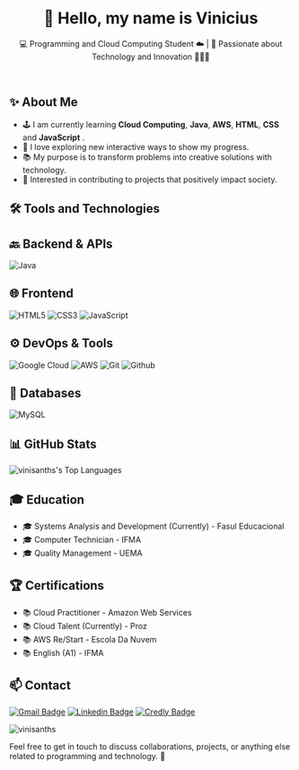 <h1 align="center">👋 Hello, my name is Vinicius</h1>

<p align="center">
  💻 Programming and Cloud Computing Student ☁️ | 🍵 Passionate about Technology and Innovation 👨🏿‍💻
</p><br>

## ✨ About Me

- 🕹️ I am currently learning **Cloud Computing**, **Java**, **AWS**, **HTML**, **CSS** and **JavaScript** .
- 🌱 I love exploring new interactive ways to show my progress.
- 📚 My purpose is to transform problems into creative solutions with technology.
- 🌟 Interested in contributing to projects that positively impact society.
## 🛠️ Tools and Technologies
## 🔙 Backend & APIs
![Java](https://img.shields.io/badge/Java-ED8B00?style=for-the-badge&logo=openjdk&logoColor=black)

## 🌐 Frontend
![HTML5](https://img.shields.io/badge/HTML5-E34F26?style=for-the-badge&logo=html5&logoColor=white)
![CSS3](https://img.shields.io/badge/CSS3-1572B6?style=for-the-badge&logo=css3&logoColor=white)
![JavaScript](https://img.shields.io/badge/JavaScript-F7DF1E?style=for-the-badge&logo=javascript&logoColor=black)
## ⚙️ DevOps & Tools
![Google Cloud](https://img.shields.io/badge/Google_Cloud-4285F4?style=for-the-badge&logo=google-cloud&logoColor=white)
![AWS](https://img.shields.io/badge/AWS-232F3E?style=for-the-badge&logo=amazon&logoColor=white)
![Git](https://img.shields.io/badge/Git-F05032?style=for-the-badge&logo=git&logoColor=white)
![Github](https://img.shields.io/badge/Github-20232A?style=for-the-badge&logo=github&logoColor=white)
## 💾 Databases
![MySQL](https://img.shields.io/badge/MySQL-4479A1?style=for-the-badge&logo=mysql&logoColor=white)
## 📊 GitHub Stats
![vinisanths's Top Languages](https://github-readme-stats.vercel.app/api/top-langs?username=vinisanths&theme=dracula&show_icons=true&hide_border=true&layout=compact)
## 🎓 Education

- 🎓 Systems Analysis and Development (Currently) - Fasul Educacional
- 🎓 Computer Technician - IFMA
- 🎓 Quality Management - UEMA
## 🏆 Certifications
- 📚 Cloud Practitioner - Amazon Web Services
- 📚 Cloud Talent (Currently) - Proz
- 📚 AWS Re/Start - Escola Da Nuvem
- 📚 English (A1) - IFMA
## 📫 Contact

[![Gmail Badge](https://img.shields.io/badge/-Email-006bed?style=flat-square&logo=Gmail&logoColor=white&link=mailto:vinipsantos0@gmail.com)](mailto:vinipsantos0@gmail.com)
[![Linkedin Badge](https://img.shields.io/badge/-Linkedin-blue?style=flat-square&logo=Linkedin&logoColor=white&link=https://https://www.linkedin.com/in/vinicius-santos-info/)](https://www.linkedin.com/in/vinicius-santos-info/)
 [![Credly Badge](https://img.shields.io/badge/Credly-orange?style=flat-square&logo=credly)](https://www.credly.com/users/vinicius-santos.b3065c0f)
<p> <img src="https://komarev.com/ghpvc/?username=vinisanths&label=Profile%20views&color=0e75b6&style=flat" alt="vinisanths" /> </p>

Feel free to get in touch to discuss collaborations, projects, or anything else related to programming and technology. 🚀

